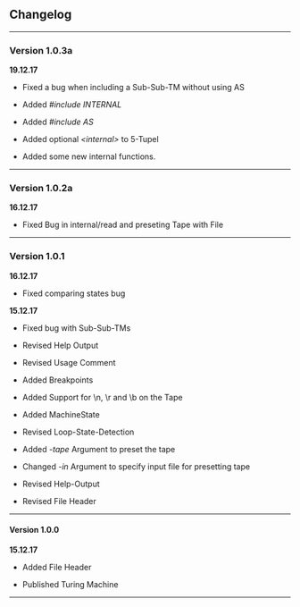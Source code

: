 ## Changelog

---

### Version 1.0.3a

__19.12.17__

- Fixed a bug when including a Sub-Sub-TM without using AS


- Added *#include* *INTERNAL*
- Added *#include* *AS*
- Added optional *&lt;internal&gt;* to 5-Tupel
- Added some new internal functions.

---

### Version 1.0.2a

__16.12.17__

- Fixed Bug in internal/read and preseting Tape with File

---

### Version 1.0.1

__16.12.17__

- Fixed comparing states bug

__15.12.17__

- Fixed bug with Sub-Sub-TMs


- Revised Help Output
- Revised Usage Comment


- Added Breakpoints
- Added Support for \n, \r and \b on the Tape
- Added MachineState
- Revised Loop-State-Detection


- Added *-tape* Argument to preset the tape
- Changed *-in* Argument to specify input file for presetting tape
- Revised Help-Output
- Revised File Header

---

#### Version 1.0.0

__15.12.17__

- Added File Header


- Published Turing Machine

---